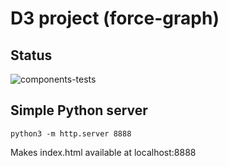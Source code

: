 # D3 project (force-graph)

## Status

![components-tests](https://github.com/CaptainCentury/test-driven-force-graph/actions/workflows/components-tests.yml/badge.svg)

## Simple Python server

    python3 -m http.server 8888

Makes index.html available at localhost:8888
